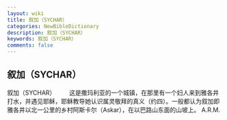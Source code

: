 ```yaml
---
layout: wiki
title: 叙加（SYCHAR）
categories: NewBibleDictionary
description: 叙加（SYCHAR）
keywords: 叙加（SYCHAR）
comments: false
---
```


## 叙加（SYCHAR）



叙加（SYCHAR）
　　这是撒玛利亚的一个城镇，在那里有一个妇人来到雅各井打水，并遇见耶稣，耶稣教导她认识属灵敬拜的真义（约四）。一般都认为叙加即雅各井以北一公里的乡村阿斯卡尔（Askar），在以巴路山东面的山坡上。
A.R.M.




